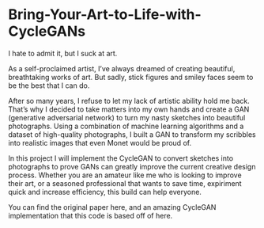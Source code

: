 # Bring-Your-Art-to-Life-with-CycleGANs

I hate to admit it, but I suck at art.

As a self-proclaimed artist, I’ve always dreamed of creating beautiful, breathtaking works of art. But sadly, stick figures and smiley faces seem to be the best that I can do.

After so many years, I refuse to let my lack of artistic ability hold me back. That’s why I decided to take matters into my own hands and create a GAN (generative adversarial network) to turn my nasty sketches into beautiful photographs. Using a combination of machine learning algorithms and a dataset of high-quality photographs, I built a GAN to transform my scribbles into realistic images that even Monet would be proud of.

In this project I will implement the CycleGAN to convert sketches into photographs to prove GANs can greatly improve the current creative design process. Whether you are an amateur like me who is looking to improve their art, or a seasoned professional that wants to save time, expiriment quick and increase efficiency, this build can help everyone.

You can find the original paper here, and an amazing CycleGAN implementation that this code is based off of here.
